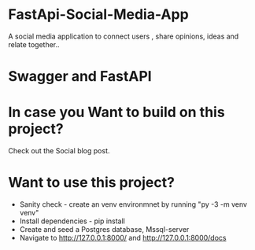 # FastApi-Social-Media-App
A social media application to connect users , share opinions, ideas and relate together..

# Swagger and FastAPI
# In case you Want to build on this project?
   Check out the Social blog post.

# Want to use this project? 
   * Sanity check - create an venv environmnet by running "py -3 -m  venv venv"
   * Install dependencies - pip install
   * Create and seed a Postgres database, Mssql-server
   * Navigate to http://127.0.0.1:8000/ and http://127.0.0.1:8000/docs
